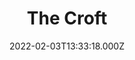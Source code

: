 ---
date: 2022-02-03T13:33:18.000Z
title: The Croft
latitude: 52.04157276219209
longitude: 0.725460984247657
category: checkin
---